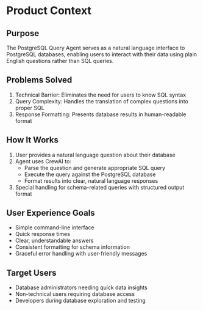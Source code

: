 # Product Context

## Purpose
The PostgreSQL Query Agent serves as a natural language interface to PostgreSQL databases, enabling users to interact with their data using plain English questions rather than SQL queries.

## Problems Solved
1. Technical Barrier: Eliminates the need for users to know SQL syntax
2. Query Complexity: Handles the translation of complex questions into proper SQL
3. Response Formatting: Presents database results in human-readable format

## How It Works
1. User provides a natural language question about their database
2. Agent uses CrewAI to:
   - Parse the question and generate appropriate SQL query
   - Execute the query against the PostgreSQL database
   - Format results into clear, natural language responses
3. Special handling for schema-related queries with structured output format

## User Experience Goals
- Simple command-line interface
- Quick response times
- Clear, understandable answers
- Consistent formatting for schema information
- Graceful error handling with user-friendly messages

## Target Users
- Database administrators needing quick data insights
- Non-technical users requiring database access
- Developers during database exploration and testing
